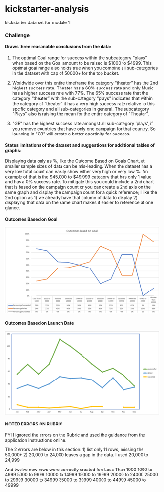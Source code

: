 # kickstarter-analysis
kickstarter data set for module 1
### Challenge

#### Draws three reasonable conclusions from the data:
1. The optimal Goal range for success within the subcategory “plays” when based on the Goal amount to be raised is $1000 to $4999.  This optimal goal range also holds true when you combine all sub-categories in the dataset with cap of 50000+ for the top bucket.

2. Worldwide over this entire timeframe the category “theater” has the 2nd highest success rate. Theater has a 60% success rate and only Music has a higher success rate with 77%.  The 65% success rate that the category “theater” with the sub-category “plays” indicates that within the category of “theater” it has a very high success rate relative to this spcific category and all sub-categories in general.  The subcategory "Plays" also is raising the mean for the entire category of "Theater".

3. "GB" has the highest success rate amongst all sub-category ‘plays’, if you remove countries that have only one campaign for that country.  So launcing in "GB" will create a better oportinity for success. 

#### States limitations of the dataset and suggestions for additional tables of graphs:

Displaying data only as %, like the Outcome Based on Goals Chart, at smaller sample sizes of data can be mis-leading.  When the dataset has a very low total count can easily show either very high or very low %.  An example of that is the $45,000 to $49,999 category that has only 1 value and has a 0% success rate. To mitigate this you could include a 2nd chart that is based on the campaign count or you can create a 2nd axis on the same graph and display the campaign count for a quick reference; I like the 2nd option as 1) we already have that column of data to display 2) displaying that data on the same chart makes it easier to reference at one glance.


#### Outcomes Based on Goal

![Outcomes Based on Goals](https://github.com/swund283/kickstarter-analysis/blob/master/Goal%20Outcomes%20plays.png)


#### Outcomes Based on Launch Date

![Outcomes Based on Launch Date](https://github.com/swund283/kickstarter-analysis/blob/master/Outcomes%20Based%20on%20Launch%20Date.png)


#### NOTED ERRORS ON RUBRIC

FYI I ignored the errors on the Rubric and used the guidance from the application instructions online.

The 2 errors are below in this section: 1) list only 11 rows, missing the 50,000+  2) 20,000 to 24,000 leaves a gap in the data.  I used 20,000 to 24,999.

And​ twelve new rows were correctly created for:
Less Than 1000
1000 to 4999
5000 to 9999
10000 to 14999
15000 to 19999
20000 to 24000
25000 to 29999
30000 to 34999
35000 to 39999
40000 to 44999
45000 to 49999